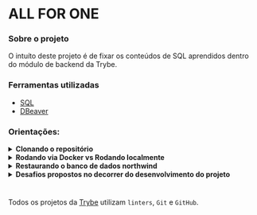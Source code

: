 <h1>ALL FOR ONE</h1>
<div>
  <h3>Sobre o projeto</h3>
  <p>O intuíto deste projeto é de fixar os conteúdos de SQL aprendidos dentro do módulo de backend da Trybe.</p>
</div>
<div>
  <h3>Ferramentas utilizadas</h3>
  <ul>
    <li><a href="https://blog.betrybe.com/sql/">SQL<a/></li>
    <li><a href="https://dbeaver.io/">DBeaver<a/></li>
  </ul>
</div>
<div>
  <h3>Orientações:</h3>
  <details>
  <summary><strong>Clonando o repositório</strong></summary>
    
  1. Clone o repositório com o comando abaixo: 
    
  - `git clone git@github.com:Terexes/all-for-one.git`;
  
  - Entre na pasta que foi ao final do processo de clonagem com o comando abaixo:
    - `cd all-for-one`;
    
  </details>
  <details>
  <summary><strong>Rodando via Docker vs Rodando localmente</strong></summary>
  ## Com Docker
  <br />
  **:warning: Antes de começar, seu docker-compose precisa estar na versão 1.29 ou superior. [Veja aqui](https://www.digitalocean.com/community/tutorials/how-to-install-and-use-docker-compose-on-ubuntu-20-04-pt) ou [na documentação](https://docs.docker.com/compose/install/) como instalá-lo. No primeiro artigo, você pode substituir onde está com `1.26.0` por `1.29.2`.**
  <br />
  1. Rode os serviços `node` e `db` com o comando `docker-compose up -d`.
  - Lembre-se de parar o `mysql` se estiver usando localmente na porta padrão (`3306`), ou adapte, caso queria fazer uso da aplicação em containers
  - Esses serviços irão inicializar um container chamado `all_for_one` e outro chamado `all_for_one_db`.
  - A partir daqui você pode rodar o container `all_for_one` via CLI ou abri-lo no VS Code.

  2. Use o comando `docker exec -it all_for_one bash`.
  - Ele te dará acesso ao terminal interativo do container criado pelo compose, que está rodando em segundo plano.
  - As credencias de acesso ao banco de dados estão definidas no arquivo `docker-compose.yml`, e são acessíveis no container através das variáveis de ambiente `MYSQL_USER` e `MYSQL_PASSWORD`.
  - Para sair do terminal interativo, utilize o comando `exit`.

  3. Dentro do terminal interativo, execute o comando `npm install` para, caso necessário, instalar as dependências do projeto.
  <br />
  ## Sem Docker
  <br />
  1. Dentro da pasta do projeto, utilize o comando `npm install` para, caso necessário, instalar as dependências do projeto.
  2. Certifique-se de ter o node instalado em seu computador para rodar o projeto desta forma.
  </details>
  <details>
  <summary><strong>Restaurando o banco de dados northwind</strong></summary>
  1. Dentro do seu gerenciador de banco de dados de preferência, abra uma nova janela de query e execute o conteúdo do arquivo northwind.sql.
  2. Após alguns segundos, clique no botão de atualização da listagem de banco de dados.
  3. Certifique que não há dados faltando no conteúdo do banco. Caso falte algum dado, drope o banco e rode novamente o conteúdo do arquivo northwind.sql, dessa vez, aguardando um tempo maior para a execução do script.
  </details>
  <details>
  <summary><strong>Desafios propostos no decorrer do desenvolvimento do projeto</strong></summary>
  Monte queries para encontrar as informações esperadas pelos desafios:

  ## Desafios Iniciais

  1 - Exiba apenas os nomes dos produtos na tabela `products`.

    
  2 - Exiba os dados de todas as colunas da tabela `products`.

    
  3 - Escreva uma query que exiba os valores da coluna que representa a primary key da tabela `products`.

    
  4 - Conte quantos registros existem na coluna `product_name` da tabela `products`.

    
  5 - Monte uma query que exiba os dados da tabela `products` a partir do quarto registro até o décimo terceiro.

  <details>
    <summary>&nbsp;&nbsp;<strong>👀 Observações técnicas</strong></summary>

    - Tanto o quarto quanto o décimo terceiro registros, precisam aparecer na consulta;

    - Não use `where` ou `order by`.
  </details>

    
  6 - Exiba os dados das colunas `product_name` e `id` da tabela `products` de maneira que os resultados estejam em ordem alfabética dos nomes.

    
  7 - Mostre apenas os ids dos 5 últimos registros da tabela `products` (a ordernação deve ser baseada na coluna `id`).

    
  8 - Faça uma consulta que retorne três colunas, respectivamente, com os nomes 'A', 'Trybe' e 'eh', e com valores referentes a soma de '5 + 6', a string 'de', a soma de '2 + 8'.

  <details>
    <summary>&nbsp;&nbsp;<strong>👀 Observações técnicas</strong></summary>

    - Na primeira coluna, exiba a soma de `5 + 6` (essa soma deve ser realizada pelo SQL);
    
    - Na segunda coluna deve haver a palavra \"de\";
    
    - E por fim, na terceira coluna, exiba a soma de `2 + 8` (essa soma deve ser realizada pelo SQL);
    
    - A primeira coluna deve se chamar \"A\", a segunda coluna deve se chamar \"Trybe\" e a terceira coluna deve se chamar \"eh\";
    
    - Não use colunas pré-existentes, apenas o que for criado na hora.
  </details>

  ## Desafios sobre filtragem de dados

  9 - Mostre todos os valores de `notes` da tabela `purchase_orders` que não são nulos.

  10 - Mostre todos os dados da tabela `purchase_orders` em ordem decrescente, ordenados por `created_by` em que o `created_by` é maior ou igual a 3.

  <details>
    <summary>&nbsp;&nbsp;<strong>👀 Observações técnicas</strong></summary>
    - Como critério de desempate para a ordenação, ordene também os resultados pelo `id` de forma crescente.
  </details>
  
  11 - Exiba os dados da coluna `notes` da tabela `purchase_orders` em que seu valor de `Purchase generated based on Order` é maior ou igual a 30 e menor ou igual a 39.

  12 - Mostre as `submitted_date` de `purchase_orders` em que a `submitted_date` é do dia 26 de abril de 2006.

  13 - Mostre o `supplier_id` das `purchase_orders` em que o `supplier_id` seja 1 ou 3.

  14 - Mostre os resultados da coluna `supplier_id` da tabela `purchase_orders` em que o `supplier_id` seja maior ou igual a 1 e menor ou igual 3.
    
  15 - Mostre somente as horas (sem os minutos e os segundos) da coluna `submitted_date` de todos registros da tabela `purchase_orders`.

  <details>
    <summary>&nbsp;&nbsp;<strong>👀 Observações técnicas</strong></summary>

    - Chame essa coluna de `submitted_hour`.

    <br />
  </details>

    
  16 - Exiba a `submitted_date` das `purchase_orders` que estão entre `2006-01-26 00:00:00` e `2006-03-31 23:59:59`.

    
  17 - Mostre os registros das colunas `id` e `supplier_id` das `purchase_orders` em que os `supplier_id` sejam tanto 1, ou 3, ou 5, ou 7.

    
  18 - Mostre todos os registros de `purchase_orders` que tem o `supplier_id` igual a 3 e `status_id` igual a 2.

    
  19 - Mostre a quantidade de pedidos que foram feitos na tabela `orders` pelo `employee_id` igual a 5 ou 6, e que foram enviados através do método(coluna) `shipper_id` igual a 2.

  <details>
    <summary>&nbsp;&nbsp;<strong>👀 Observações técnicas</strong></summary><br />

    - Chame a coluna de `orders_count`.

    <br />
  </details>

    
  ## Desafios de manipulação de tabelas

  20 - Adicione à tabela `order_details` um registro com `order_id`: 69, `product_id`: 80, `quantity`: 15.0000, `unit_price`: 15.0000, `discount`: 0, `status_id`: 2, `date_allocated`: NULL, `purchase_order_id`: NULL e `inventory_id`: 129.

  <details>
    <summary>&nbsp;&nbsp;<strong>👀 Observações técnicas</strong></summary>

    - Obs.: o `id` deve ser incrementado automaticamente.

    <br />
  </details>

    
  21 - Adicione com um único `INSERT`, duas linhas à tabela `order_details` com os mesmos dados do requisito 20.

  <details>
    <summary>&nbsp;&nbsp;<strong>👀 Observações técnicas</strong></summary>

    - Esses dados são novamente `order_id`: 69, `product_id`: 80, `quantity`: 15.0000, `unit_price`: 15.0000, `discount`: 0, `status_id`: 2, `date_allocated`: NULL, `purchase_order_id`: NULL e `inventory_id`: 129;
    
    - O `ìd` deve ser incrementado automaticamente.

    <br />
  </details>

    
  22 - Atualize os dados de `discount` do `order_details` para 15. (Não é necessário utilizar o SAFE UPDATE em sua query).

    
  23 - Atualize os dados da coluna `discount` da tabela `order_details` para 30, onde o valor na coluna `unit_price` seja menor que 10.0000.

  <details>
    <summary>&nbsp;&nbsp;<strong>👀 Observações técnicas</strong></summary>

    - Não é necessário utilizar o SAFE UPDATE em sua query.

    <br />
  </details>

    
  24 - Atualize os dados da coluna `discount` da tabela `order_details` para 45, onde o valor na coluna `unit_price` seja maior que 10.0000 e o id seja um número entre 30 e 40.

  <details>
    <summary>&nbsp;&nbsp;<strong>👀 Observações técnicas</strong></summary>

    - Não é necessário utilizar o SAFE UPDATE em sua query.

    <br />
  </details>

    
  25 - Delete todos os dados em que a `unit_price` da tabela `order_details` seja menor que 10.0000.

    
  26 - Delete todos os dados em que a `unit_price` da tabela `order_details` seja maior que 10.0000.

    
  27 - Delete todos os dados da tabela `order_details`.
</details>
  
#

Todos os projetos da [Trybe](https://www.betrybe.com/) utilizam `linters`, `Git` e `GitHub`.<br/>

